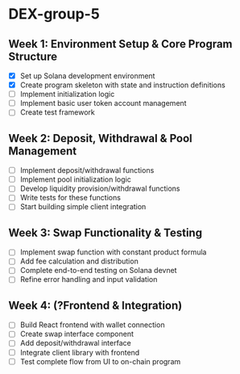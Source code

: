 # DEX-group-5

## Week 1: Environment Setup & Core Program Structure

- [x] Set up Solana development environment
- [x] Create program skeleton with state and instruction definitions
- [ ] Implement initialization logic
- [ ] Implement basic user token account management
- [ ] Create test framework

## Week 2: Deposit, Withdrawal & Pool Management

- [ ] Implement deposit/withdrawal functions
- [ ] Implement pool initialization logic
- [ ] Develop liquidity provision/withdrawal functions
- [ ] Write tests for these functions
- [ ] Start building simple client integration

## Week 3: Swap Functionality & Testing

- [ ] Implement swap function with constant product formula
- [ ] Add fee calculation and distribution
- [ ] Complete end-to-end testing on Solana devnet
- [ ] Refine error handling and input validation

## Week 4: (?Frontend & Integration)

- [ ] Build React frontend with wallet connection
- [ ] Create swap interface component
- [ ] Add deposit/withdrawal interface
- [ ] Integrate client library with frontend
- [ ] Test complete flow from UI to on-chain program
